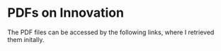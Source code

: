 # PDFs on Innovation

The PDF files can be accessed by the following links, where I retrieved them initally. 
